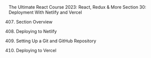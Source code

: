 The Ultimate React Course 2023: React, Redux & More
Section 30: Deployment With Netlify and Vercel

407. Section Overview

408. Deploying to Netlify

409. Setting Up a Git and GitHub Repository

410. Deploying to Vercel